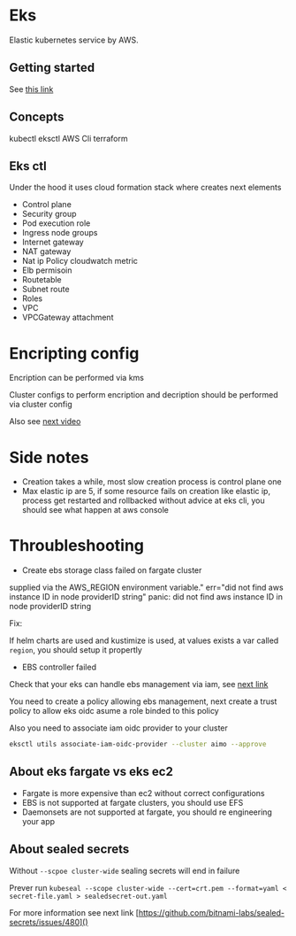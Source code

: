 # Eks

Elastic kubernetes service by AWS.

## Getting started

See [this link](https://aws.amazon.com/getting-started/hands-on/deploy-kubernetes-app-amazon-eks/)

## Concepts

kubectl
eksctl
AWS Cli
terraform

## Eks ctl

Under the hood it uses cloud formation stack where creates next elements

- Control plane
- Security group
- Pod execution role
- Ingress node groups
- Internet gateway
- NAT gateway
- Nat ip 
Policy cloudwatch metric
- Elb permisoin
- Routetable
- Subnet route
- Roles
- VPC
- VPCGateway attachment

# Encripting config

Encription can be performed via kms

Cluster configs to perform encription and decription should be performed via cluster config

Also see [next video](https://www.eksworkshop.com/docs/security/sealed-secrets/)

# Side notes

- Creation takes a while, most slow creation process is control plane one
- Max elastic ip are 5, if some resource fails on creation like elastic ip,
process get restarted and rollbacked without advice at eks cli, you should
see what happen at aws console

# Throubleshooting

- Create ebs storage class failed on fargate cluster

supplied via the AWS_REGION environment variable." err="did not find aws instance ID in node providerID string"
panic: did not find aws instance ID in node providerID string

Fix:

If helm charts are used and kustimize is used, at values exists a var called `region`, you should setup it propertly

- EBS controller failed

Check that your eks can handle ebs management via iam, see [next link](https://repost.aws/knowledge-center/eks-persistent-storage)

You need to create a policy allowing ebs management, next create a trust policy to allow eks oidc asume a role
binded to this policy

Also you need to associate iam oidc provider to your cluster

```bash
eksctl utils associate-iam-oidc-provider --cluster aimo --approve
```
## About eks fargate vs eks ec2

- Fargate is more expensive than ec2 without correct configurations
- EBS is not supported at fargate clusters, you should use EFS
- Daemonsets are not supported at fargate, you should re engineering your app 

## About sealed secrets

Without `--scpoe cluster-wide` sealing secrets will end in failure

Prever run `kubeseal --scope cluster-wide --cert=crt.pem --format=yaml < secret-file.yaml > sealedsecret-out.yaml` 

For more information see next link [https://github.com/bitnami-labs/sealed-secrets/issues/480]()


